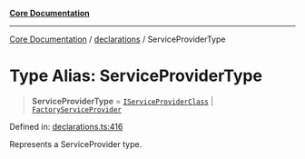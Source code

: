 [**Core Documentation**](../../README.md)

***

[Core Documentation](../../README.md) / [declarations](../README.md) / ServiceProviderType

# Type Alias: ServiceProviderType

> **ServiceProviderType** = [`IServiceProviderClass`](IServiceProviderClass.md) \| [`FactoryServiceProvider`](FactoryServiceProvider.md)

Defined in: [declarations.ts:416](https://github.com/stonemjs/core/blob/b1f29857c7f1e529739f22d486494bed3b22d2c6/src/declarations.ts#L416)

Represents a ServiceProvider type.
